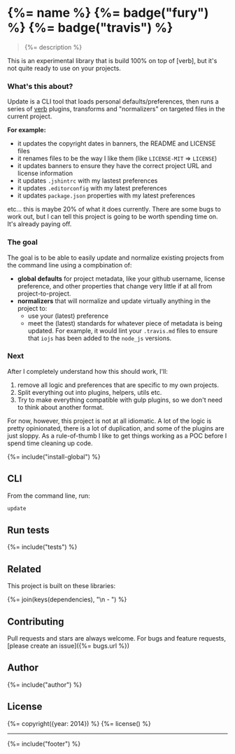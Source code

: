 # {%= name %} {%= badge("fury") %} {%= badge("travis") %}

> {%= description %}

This is an experimental library that is build 100% on top of [verb], but it's not quite ready to use on your projects. 

### What's this about?

Update is a CLI tool that loads personal defaults/preferences, then runs a series of [verb](https://github.com/assemble/verb) plugins, transforms and "normalizers" on targeted files in the current project.

**For example:**

- it updates the copyright dates in banners, the README and LICENSE files
- it renames files to be the way I like them (like `LICENSE-MIT` => `LICENSE`)
- it updates banners to ensure they have the correct project URL and license information
- it updates `.jshintrc` with my lastest preferences
- it updates `.editorconfig` with my latest preferences
- it updates `package.json` properties with my latest preferences

etc... this is maybe 20% of what it does currently. There are some bugs to work out, but I can tell this project is going to be worth spending time on. It's already paying off.

### The goal

The goal is to be able to easily update and normalize existing projects from the command line using a compbination of:

- **global defaults** for project metadata, like your github username, license preference, and other properties that change very little if at all from project-to-project.
- **normalizers** that will normalize and update virtually anything in the project to:
  + use your (latest) preference
  + meet the (latest) standards for whatever piece of metadata is being updated. For example, it would lint your `.travis.md` files to ensure that `iojs` has been added to the `node_js` versions.

### Next

After I completely understand how this should work, I'll:

1. remove all logic and preferences that are specific to my own projects.
2. Split everything out into plugins, helpers, utils etc. 
3. Try to make everything compatible with gulp plugins, so we don't need to think about another format.

For now, however, this project is not at all idiomatic. A lot of the logic is pretty opinionated, there is a lot of duplication, and some of the plugins are just sloppy. As a rule-of-thumb I like to get things working as a POC before I spend time cleaning up code.  

{%= include("install-global") %}

## CLI

From the command line, run:

```bash
update
```

## Run tests
{%= include("tests") %}

## Related

This project is built on these libraries:

{%= join(keys(dependencies), "\n - ") %}

## Contributing
Pull requests and stars are always welcome. For bugs and feature requests, [please create an issue]({%= bugs.url %})

## Author
{%= include("author") %}

## License
{%= copyright({year: 2014}) %}
{%= license() %}

***

{%= include("footer") %}
